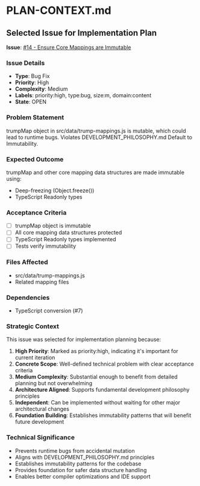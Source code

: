 # PLAN-CONTEXT.md

## Selected Issue for Implementation Plan

**Issue**: [#14 - Ensure Core Mappings are Immutable](https://github.com/phrazzld/trump-goggles/issues/14)

### Issue Details
- **Type**: Bug Fix
- **Priority**: High
- **Complexity**: Medium
- **Labels**: priority:high, type:bug, size:m, domain:content
- **State**: OPEN

### Problem Statement
trumpMap object in src/data/trump-mappings.js is mutable, which could lead to runtime bugs. Violates DEVELOPMENT_PHILOSOPHY.md Default to Immutability.

### Expected Outcome
trumpMap and other core mapping data structures are made immutable using:
- Deep-freezing (Object.freeze())
- TypeScript Readonly types

### Acceptance Criteria
- [ ] trumpMap object is immutable
- [ ] All core mapping data structures protected
- [ ] TypeScript Readonly types implemented
- [ ] Tests verify immutability

### Files Affected
- src/data/trump-mappings.js
- Related mapping files

### Dependencies
- TypeScript conversion (#7)

### Strategic Context
This issue was selected for implementation planning because:

1. **High Priority**: Marked as priority:high, indicating it's important for current iteration
2. **Concrete Scope**: Well-defined technical problem with clear acceptance criteria
3. **Medium Complexity**: Substantial enough to benefit from detailed planning but not overwhelming
4. **Architecture Aligned**: Supports fundamental development philosophy principles
5. **Independent**: Can be implemented without waiting for other major architectural changes
6. **Foundation Building**: Establishes immutability patterns that will benefit future development

### Technical Significance
- Prevents runtime bugs from accidental mutation
- Aligns with DEVELOPMENT_PHILOSOPHY.md principles
- Establishes immutability patterns for the codebase
- Provides foundation for safer data structure handling
- Enables better compiler optimizations and IDE support
